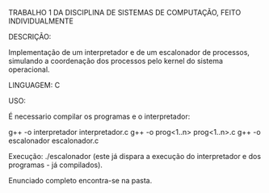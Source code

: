 TRABALHO 1 DA DISCIPLINA DE SISTEMAS DE COMPUTAÇÃO, FEITO INDIVIDUALMENTE

DESCRIÇÃO:

Implementação de um interpretador e de um escalonador de processos, simulando a coordenação dos processos pelo kernel do sistema operacional. 

LINGUAGEM: C

USO:

É necessario compilar os programas e o interpretador:

g++ -o interpretador interpretador.c
g++ -o prog<1..n> prog<1..n>.c
g++ -o escalonador escalonador.c

Execução: ./escalonador (este já dispara a execução do interpretador e dos programas - já compilados).

Enunciado completo encontra-se na pasta.